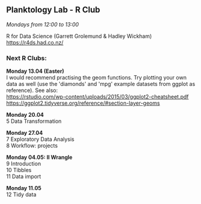 
## __Planktology Lab - R Club__
*Mondays from 12:00 to 13:00*

R for Data Science (Garrett Grolemund & Hadley Wickham)  
https://r4ds.had.co.nz/  


### __Next R Clubs:__

__Monday 13.04  (Easter)__  
I would recommend practising the geom functions. Try plotting your own data as well (use the 'diamonds' and 'mpg' example datasets from ggplot as reference). See also:  
https://rstudio.com/wp-content/uploads/2015/03/ggplot2-cheatsheet.pdf  
https://ggplot2.tidyverse.org/reference/#section-layer-geoms

__Monday 20.04__  
5 Data Transformation

__Monday 27.04__  
7 Exploratory Data Analysis  
8 Workflow: projects

__Monday 04.05: II Wrangle__  
9 Introduction  
10 Tibbles  
11 Data import  

__Monday 11.05__  
12 Tidy data
